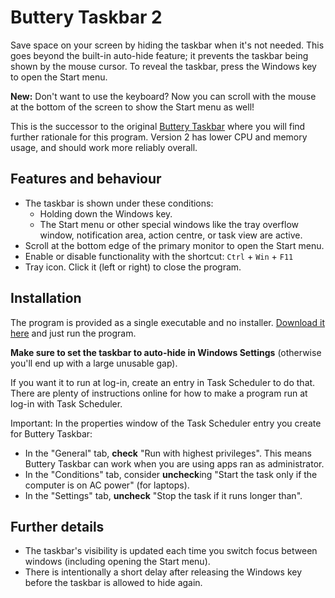 # Buttery Taskbar 2

Save space on your screen by hiding the taskbar when it's not needed. This goes beyond the built-in auto-hide feature; it prevents the taskbar being shown by the mouse cursor. To reveal the taskbar, press the Windows key to open the Start menu.

**New:** Don't want to use the keyboard? Now you can scroll with the mouse at the bottom of the screen to show the Start menu as well!

This is the successor to the original [Buttery Taskbar](https://github.com/CrypticButter/ButteryTaskbar) where you will find further rationale for this program. Version 2 has lower CPU and memory usage, and should work more reliably overall.

## Features and behaviour

- The taskbar is shown under these conditions:
	- Holding down the Windows key.
	- The Start menu or other special windows like the tray overflow window, notification area, action centre, or task view are active.
- Scroll at the bottom edge of the primary monitor to open the Start menu.
- Enable or disable functionality with the shortcut: `Ctrl` + `Win` + `F11`
- Tray icon. Click it (left or right) to close the program.

## Installation

The program is provided as a single executable and no installer. [Download it here](https://github.com/LuisThiamNye/ButteryTaskbar2/releases/) and just run the program.

**Make sure to set the taskbar to auto-hide in Windows Settings** (otherwise you'll end up with a large unusable gap).

If you want it to run at log-in, create an entry in Task Scheduler to do that. There are plenty of instructions online for how to make a program run at log-in with Task Scheduler.

Important: In the properties window of the Task Scheduler entry you create for Buttery Taskbar:
- In the "General" tab, **check** "Run with highest privileges". This means Buttery Taskbar can work when you are using apps ran as administrator.
- In the "Conditions" tab, consider **uncheck**ing "Start the task only if the computer is on AC power" (for laptops).
- In the "Settings" tab, **uncheck** "Stop the task if it runs longer than".

## Further details

- The taskbar's visibility is updated each time you switch focus between windows (including opening the Start menu).
- There is intentionally a short delay after releasing the Windows key before the taskbar is allowed to hide again.